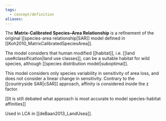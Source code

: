 ```yaml
---
tags:
  - concept/definition
aliases:
---
```

The **Matrix-Calibrated Species–Area Relationship** is a refinement of the original [[species-area relationship|SAR]] model defined in [[Koh2010_MatrixCalibratedSpeciesArea]]. 

The model considers that human modified [[habitat]], i.e. [[land use#classification|land use classes]], can be a suitable habitat for wild species, although [[species distribution model|suboptimal]].

This model considers only species variability in sensitivity of area loss, and does not consider a linear change in sensitivity. Contrary to the [[countryside SAR|cSAR]] approach, affinity is considered inside the z factor. 

[[It is still debated what approach is most accurate to model species-habitat affinities]]

Used in LCA in [[deBaan2013_LandUsea]].